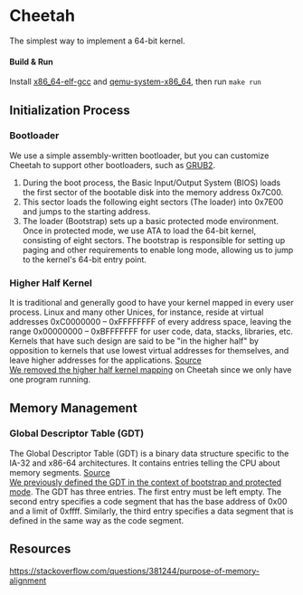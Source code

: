# Cheetah
The simplest way to implement a 64-bit kernel.
#### Build & Run
Install [x86_64-elf-gcc](https://aur.archlinux.org/packages/x86_64-elf-gcc) and [qemu-system-x86_64](https://archlinux.org/packages/extra/x86_64/qemu-system-x86/), then run ```make run```

## Initialization Process

### Bootloader

We use a simple assembly-written bootloader, but you can customize Cheetah to support other bootloaders, such as [GRUB2](https://www.gnu.org/software/grub).

1. During the boot process, the Basic Input/Output System (BIOS) loads the first sector of the bootable disk into the memory address 0x7C00.
2. This sector loads the following eight sectors (The loader) into 0x7E00 and jumps to the starting address.
3. The loader (Bootstrap) sets up a basic protected mode environment. Once in protected mode, we use ATA to load the 64-bit kernel, consisting of eight sectors. The bootstrap is responsible for setting up paging and other requirements to enable long mode, allowing us to jump to the kernel's 64-bit entry point.

### Higher Half Kernel
It is traditional and generally good to have your kernel mapped in every user process. Linux and many other Unices, for instance, reside at virtual addresses 0xC0000000 – 0xFFFFFFFF of every address space, leaving the range 0x00000000 – 0xBFFFFFFF for user code, data, stacks, libraries, etc. Kernels that have such design are said to be "in the higher half" by opposition to kernels that use lowest virtual addresses for themselves, and leave higher addresses for the applications. [Source](https://wiki.osdev.org/Higher_Half_Kernel) <br>
[We removed the higher half kernel mapping](https://github.com/0x9n0p/cheetah/commit/649db4806b85dcd5a5f95b8e8e34c13e6e8fdc48) on Cheetah since we only have one program running.

## Memory Management
### Global Descriptor Table (GDT)
The Global Descriptor Table (GDT) is a binary data structure specific to the IA-32 and x86-64 architectures. It contains entries telling the CPU about memory segments. [Source](https://wiki.osdev.org/Global_Descriptor_Table) <br>
[We previously defined the GDT in the context of bootstrap and protected mode](https://github.com/0x9n0p/cheetah/blob/dev/src/bootloader.s#L144). The GDT has three entries. The first entry must be left empty. The second entry specifies a code segment that has the base address of 0x00 and a limit of 0xffff. Similarly, the third entry specifies a data segment that is defined in the same way as the code segment.

## Resources
https://stackoverflow.com/questions/381244/purpose-of-memory-alignment
